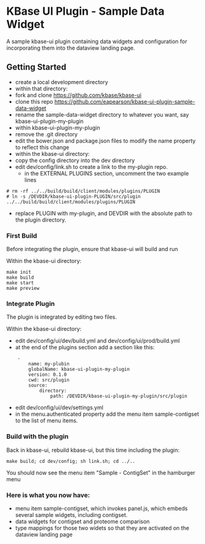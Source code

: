 # KBase UI Plugin - Sample Data Widget

A sample kbase-ui plugin containing data widgets and configuration for incorporating them into the dataview landing page.

## Getting Started

- create a local development directory
- within that directory:
- fork and clone https://github.com/kbase/kbase-ui
- clone this repo https://github.com/eapearson/kbase-ui-plugin-sample-data-widget
- rename the sample-data-widget directory to whatever you want, say kbase-ui-plugin-my-plugin
- within kbase-ui-plugin-my-plugin
- remove the .git directory
- edit the bower.json and package.json files to modify the name property to reflect this change
- within the kbase-ui directory:
- copy the config directory into the dev directory
- edit  dev/config/link.sh to create a link to the my-plugin repo.
  - in the EXTERNAL PLUGINS section, uncomment the two example lines
```
# rm -rf ../../build/build/client/modules/plugins/PLUGIN
# ln -s /DEVDIR/kbase-ui-plugin-PLUGIN/src/plugin ../../build/build/client/modules/plugins/PLUGIN
```
  - replace PLUGIN with my-plugin, and DEVDIR with the absolute path to the plugin directory.

### First Build

Before integrating the plugin, ensure that kbase-ui will build and run

Within the kbase-ui directory:

```
make init
make build
make start
make preview
```

### Integrate Plugin

The plugin is integrated by editing two files.

Within the kbase-ui directory:

- edit dev/config/ui/dev/build.yml and dev/config/ui/prod/build.yml
- at the end of the plugins section add a section like this:

```
    -
        name: my-plubin
        globalName: kbase-ui-plugin-my-plugin
        version: 0.1.0
        cwd: src/plugin
        source:
            directory:
                path: /DEVDIR/kbase-ui-plugin-my-plugin/src/plugin
```

- edit dev/config/ui/dev/settings.yml
- in the menu.authenticated property add the menu item sample-contigset to the list of menu items.

### Build with the plugin

Back in kbase-ui, rebuild kbase-ui, but this time including the plugin:

```
make build; cd dev/config; sh link.sh; cd ../..
```

You should now see the menu item "Sample - ContigSet" in the hamburger menu

### Here is what you now have:

- menu item sample-contigset, which invokes panel.js, which embeds several sample widgets, including contigset.
- data widgets for contigset and proteome comparison
- type mappings for those two widets so that they are activated on the dataview landing page
